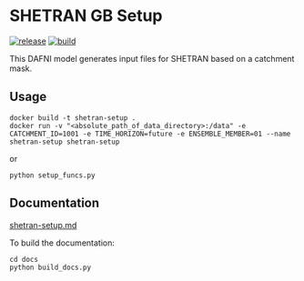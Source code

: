 # SHETRAN GB Setup


[![release](https://img.shields.io/github/v/release/openclim/shetran-setup)](https://github.com/OpenCLIM/shetran-setup/releases/latest)
[![build](https://github.com/OpenCLIM/shetran-setup/actions/workflows/build.yml/badge.svg)](https://github.com/OpenCLIM/shetran-setup/actions/workflows/build.yml)

This DAFNI model generates input files for SHETRAN based on a catchment mask.

## Usage 
```
docker build -t shetran-setup .
docker run -v "<absolute_path_of_data_directory>:/data" -e CATCHMENT_ID=1001 -e TIME_HORIZON=future -e ENSEMBLE_MEMBER=01 --name shetran-setup shetran-setup
```
or
```
python setup_funcs.py
```
## Documentation
[shetran-setup.md](docs/shetran-setup.md)

To build the documentation:
```
cd docs
python build_docs.py
```